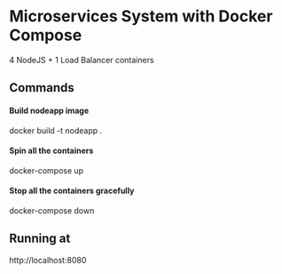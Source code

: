 # Microservices System with Docker Compose
4 NodeJS + 1 Load Balancer containers

## Commands
#### Build nodeapp image
docker build -t nodeapp .
#### Spin all the containers
docker-compose up
#### Stop all the containers gracefully
docker-compose down

## Running at
http://localhost:8080
